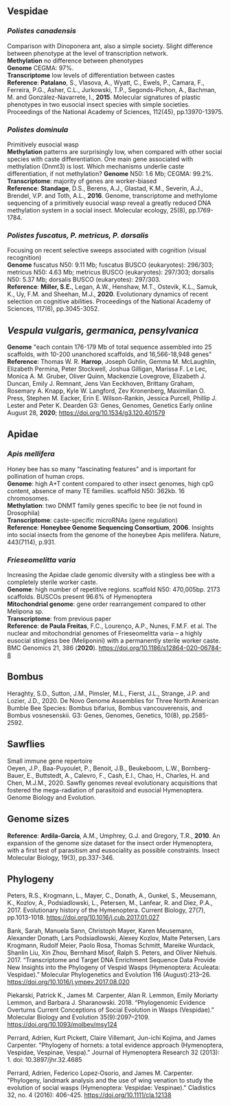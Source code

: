 ## Vespidae

### *Polistes canadensis*
Comparison with Dinoponera ant, also a simple society. Slight difference between phenotype at the level of transcription network.   
**Methylation** no difference between phenotypes  
**Genome** CEGMA: 97%.  
**Transcriptome** low levels of differentiation between castes  
**Reference**: **Patalano**, S., Vlasova, A., Wyatt, C., Ewels, P., Camara, F., Ferreira, P.G., Asher, C.L., Jurkowski, T.P., Segonds-Pichon, A., Bachman, M. and González-Navarrete, I., **2015**. Molecular signatures of plastic phenotypes in two eusocial insect species with simple societies. Proceedings of the National Academy of Sciences, 112(45), pp.13970-13975.  

### *Polistes dominula*
Primitively eusocial wasp  
**Methylation** patterns are surprisingly low, when compared with other social species with caste differentiation. One main gene associated with methylation (Dnmt3) is lost. Which mechanisms underlie caste differentiation, if not methylation?
**Genome** N50: 1.6 Mb; CEGMA: 99.2%.   
**Transcriptome**: majority of genes are worker-biased  
**Reference**: **Standage**, D.S., Berens, A.J., Glastad, K.M., Severin, A.J., Brendel, V.P. and Toth, A.L., **2016**. Genome, transcriptome and methylome sequencing of a primitively eusocial wasp reveal a greatly reduced DNA methylation system in a social insect. Molecular ecology, 25(8), pp.1769-1784.  


### *Polistes fuscatus, P. metricus, P. dorsalis*
Focusing on recent selective sweeps associated with cognition (visual recognition)  
**Genome** fuscatus N50: 9.11 Mb; fuscatus BUSCO (eukaryotes): 296/303; metricus N50: 4.63 Mb; metricus BUSCO (eukaryotes): 297/303; dorsalis N50: 5.37 Mb; dorsalis BUSCO (eukaryotes): 297/303.   
**Reference**: **Miller, S.E.**, Legan, A.W., Henshaw, M.T., Ostevik, K.L., Samuk, K., Uy, F.M. and Sheehan, M.J., **2020**. Evolutionary dynamics of recent selection on cognitive abilities. Proceedings of the National Academy of Sciences, 117(6), pp.3045-3052. 

## *Vespula vulgaris, germanica, pensylvanica*  
**Genome** "each contain 176-179 Mb of total sequence assembled into 25 scaffolds, with 10-200 unanchored scaffolds, and 16,566-18,948 genes"   
**Reference**: Thomas W. R. **Harrop**, Joseph Guhlin, Gemma M. McLaughlin, Elizabeth Permina, Peter Stockwell, Joshua Gilligan, Marissa F. Le Lec, Monica A. M. Gruber, Oliver Quinn, Mackenzie Lovegrove, Elizabeth J. Duncan, Emily J. Remnant, Jens Van Eeckhoven, Brittany Graham, Rosemary A. Knapp, Kyle W. Langford, Zev Kronenberg, Maximilian O. Press, Stephen M. Eacker, Erin E. Wilson-Rankin, Jessica Purcell, Phillip J. Lester and Peter K. Dearden
G3: Genes, Genomes, Genetics Early online August 28, **2020**; https://doi.org/10.1534/g3.120.401579 


## Apidae

### *Apis mellifera*
Honey bee has so many "fascinating features" and is important for pollination of human crops.   
**Genome**: high A+T content compared to other insect genomes, high cpG content, absence of many TE families. scaffold N50: 362kb. 16 chromosomes.  
**Methylation**: two DNMT family genes specific to bee (ie not found in Drosophila)  
**Transcriptome**: caste-specific microRNAs (gene regulation)  
**Reference**: **Honeybee Genome Sequencing Consortium**, **2006**. Insights into social insects from the genome of the honeybee Apis mellifera. Nature, 443(7114), p.931.

### *Frieseomelitta varia*
Increasing the Apidae clade genomic diversity with a stingless bee with a completely sterile worker caste.   
**Genome**: high number of repetitive regions. scaffold N50: 470,005bp. 2173 scaffolds. BUSCOs present 96.6% of Hymenoptera  
**Mitochondrial genome**: gene order rearrangement compared to other Melipona sp.    
**Transcriptome**: from previous paper  
**Reference**: **de Paula Freitas**, F.C., Lourenço, A.P., Nunes, F.M.F. et al. The nuclear and mitochondrial genomes of Frieseomelitta varia – a highly eusocial stingless bee (Meliponini) with a permanently sterile worker caste. BMC Genomics 21, 386 (**2020**). https://doi.org/10.1186/s12864-020-06784-8

## Bombus
Heraghty, S.D., Sutton, J.M., Pimsler, M.L., Fierst, J.L., Strange, J.P. and Lozier, J.D., 2020. De Novo Genome Assemblies for Three North American Bumble Bee Species: Bombus bifarius, Bombus vancouverensis, and Bombus vosnesenskii. G3: Genes, Genomes, Genetics, 10(8), pp.2585-2592.

## Sawflies
Small immune gene repertoire  
Oeyen, J.P., Baa-Puyoulet, P., Benoit, J.B., Beukeboom, L.W., Bornberg-Bauer, E., Buttstedt, A., Calevro, F., Cash, E.I., Chao, H., Charles, H. and Chen, M.J.M., 2020. Sawfly genomes reveal evolutionary acquisitions that fostered the mega-radiation of parasitoid and eusocial Hymenoptera. Genome Biology and Evolution.


## Genome sizes
**Reference**: **Ardila‐Garcia**, A.M., Umphrey, G.J. and Gregory, T.R., **2010**. An expansion of the genome size dataset for the insect order Hymenoptera, with a first test of parasitism and eusociality as possible constraints. Insect Molecular Biology, 19(3), pp.337-346.

## Phylogeny
Peters, R.S., Krogmann, L., Mayer, C., Donath, A., Gunkel, S., Meusemann, K., Kozlov, A., Podsiadlowski, L., Petersen, M., Lanfear, R. and Diez, P.A., 2017. Evolutionary history of the Hymenoptera. Current Biology, 27(7), pp.1013-1018. https://doi.org/10.1016/j.cub.2017.01.027

Bank, Sarah, Manuela Sann, Christoph Mayer, Karen Meusemann, Alexander Donath, Lars Podsiadlowski, Alexey Kozlov, Malte Petersen, Lars Krogmann, Rudolf Meier, Paolo Rosa, Thomas Schmitt, Mareike Wurdack, Shanlin Liu, Xin Zhou, Bernhard Misof, Ralph S. Peters, and Oliver Niehuis. 2017. “Transcriptome and Target DNA Enrichment Sequence Data Provide New Insights into the Phylogeny of Vespid Wasps (Hymenoptera: Aculeata: Vespidae).” Molecular Phylogenetics and Evolution 116 (August):213–26. https://doi.org/10.1016/j.ympev.2017.08.020

Piekarski, Patrick K., James M. Carpenter, Alan R. Lemmon, Emily Moriarty Lemmon, and Barbara J. Sharanowski. 2018. “Phylogenomic Evidence Overturns Current Conceptions of Social Evolution in Wasps (Vespidae).” Molecular Biology and Evolution 35(9):2097–2109. https://doi.org/10.1093/molbev/msy124

Perrard, Adrien, Kurt Pickett, Claire Villemant, Jun-ichi Kojima, and James Carpenter. "Phylogeny of hornets: a total evidence approach (Hymenoptera, Vespidae, Vespinae, Vespa)." Journal of Hymenoptera Research 32 (2013): 1. doi: 10.3897/jhr.32.4685 

Perrard, Adrien, Federico Lopez‐Osorio, and James M. Carpenter. "Phylogeny, landmark analysis and the use of wing venation to study the evolution of social wasps (Hymenoptera: Vespidae: Vespinae)." Cladistics 32, no. 4 (2016): 406-425. https://doi.org/10.1111/cla.12138
